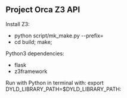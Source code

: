 ## Project Orca Z3 API ##
Install Z3:
- python script/mk_make.py --prefix=<save to location you can access>
- cd build; make;

Python3 dependencies:
- flask
- z3framework

Run with Python in terminal with:
export DYLD_LIBRARY_PATH=$DYLD_LIBRARY_PATH:<path to dylib>